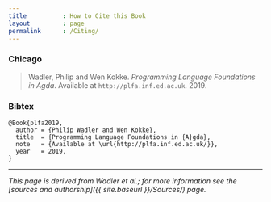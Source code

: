 ```yaml
---
title          : How to Cite this Book
layout         : page
permalink      : /Citing/
---
```


### Chicago

> Wadler, Philip and Wen Kokke.
> _Programming Language Foundations in Agda_.
> Available at `http://plfa.inf.ed.ac.uk`.
> 2019.


### Bibtex

	@Book{plfa2019,
	  author = {Philip Wadler and Wen Kokke},
	  title  = {Programming Language Foundations in {A}gda},
	  note   = {Available at \url{http://plfa.inf.ed.ac.uk/}},
	  year   = 2019,
	}

---

*This page is derived from Wadler et al.; for more information see the [sources and authorship]({{ site.baseurl }}/Sources/) page.*

